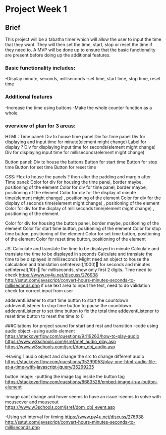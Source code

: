 # Project Week 1

## Brief
This project will be a tabatha timer which will allow the user to input the time that they want. They will then set the time, start, stop or reset the time if they need to. A MVP will be done up to ensure that the basic functionality are present before doing up the additional features.

### Basic functionality includes:
-Display minute, seconds, milliseconds
-set time, start time, stop time, reset time

### Additional features
-Increase the time using buttons
-Make the whole counter function as a whole


### overview of plan for 3 areas:
HTML:
Time panel:
Div to house time panel
Div for time panel
Div for displaying and input time for minute(element might change)
Label for display ?
Div for displaying input time for seconds(element might change)
Div for displaying input time for milliseconds(element might change)

Button panel:
Div to house the buttons
Button for start time
Button for stop time
Button for set time
Button for reset time



CSS:
Flex to house the panels ? then alter the padding and margin after
Time panel:
Color for div for housing the time panel, border maybe, positioning of the element
Color for div for time panel, border maybe, positioning of the element
Color for div for the display of minute time(element might change) , positioning of the element
Color for div for the display of seconds time(element might change) , positioning of the element
Color for div for the display of milliseconds time(element might change) , positioning of the element

Color for div for housing the button panel, border maybe, positioning of the element
Color for start time button, positioning of the element
Color for stop time button, positioning of the element
Color for set time button, positioning of the element
Color for reset time button, positioning of the element



JS:
Calculate and translate the time to be displayed in minute
Calculate and translate the time to be displayed in seconds
Calculate and translate the time to be displayed in milliseconds
Might need an object to house the calculation and translation
setInterval(,1000) for seconds and minutes
setInterval(,10)- for milliseconds, show only first 2 digits. Time need to check
https://www.py4u.net/discuss/276938
http://sstut.com/javascript/convert-hours-minutes-seconds-to-milliseconds.php
if use text area to input the text, need to do validation check for correct input from user

addeventListener to start time button to start the countdown
addeventListener to stop time button to pause the countdown
addeventListener to set time button to fix the total time
addeventListener to reset time button to reset the time to 0


###Citations for project
sound for start and rest and transition
-code using audio object
-using audio element
https://stackoverflow.com/questions/9419263/how-to-play-audio
https://www.w3schools.com/jsref/met_audio_play.asp
https://www.w3schools.com/jsref/dom_obj_audio.asp


-Having 1 audio object and change the src to change different audio
https://stackoverflow.com/questions/35299053/play-one-html-audio-file-at-a-time-with-javascript-jquery/35299235


button image:
-puttting the image tag inside the button tag
https://stackoverflow.com/questions/8683528/embed-image-in-a-button-element


-image cant change and hover seems to have an issue
-seems to solve with mouseover and mouseout
https://www.w3schools.com/jsref/dom_obj_event.asp

-Using set interval for timing
https://www.py4u.net/discuss/276938
http://sstut.com/javascript/convert-hours-minutes-seconds-to-milliseconds.php